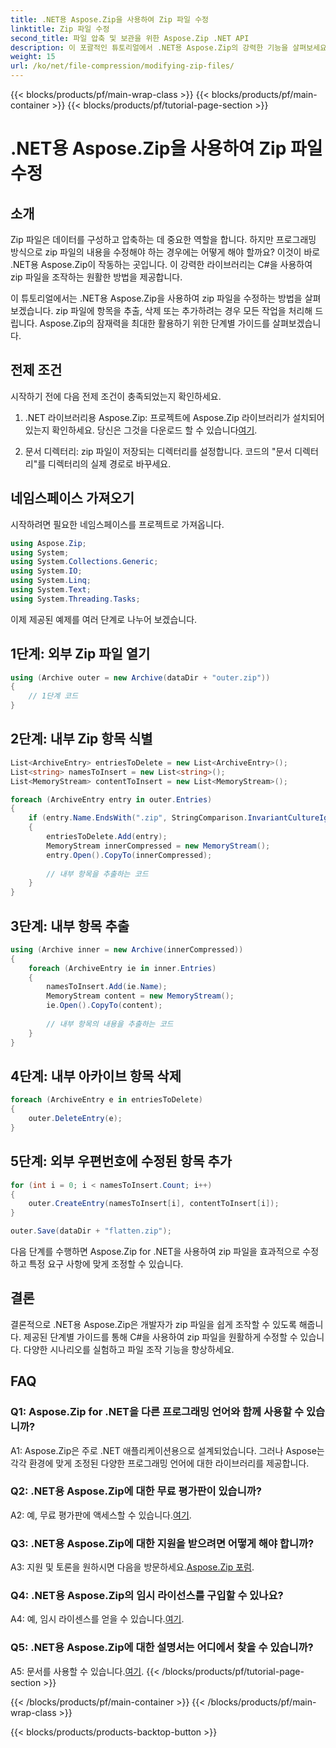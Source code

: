 ```yaml
---
title: .NET용 Aspose.Zip을 사용하여 Zip 파일 수정
linktitle: Zip 파일 수정
second_title: 파일 압축 및 보관을 위한 Aspose.Zip .NET API
description: 이 포괄적인 튜토리얼에서 .NET용 Aspose.Zip의 강력한 기능을 살펴보세요. C#을 사용하여 zip 파일을 원활하게 수정하는 방법을 알아보세요.
weight: 15
url: /ko/net/file-compression/modifying-zip-files/
---
```


{{< blocks/products/pf/main-wrap-class >}}
{{< blocks/products/pf/main-container >}}
{{< blocks/products/pf/tutorial-page-section >}}

# .NET용 Aspose.Zip을 사용하여 Zip 파일 수정

## 소개

Zip 파일은 데이터를 구성하고 압축하는 데 중요한 역할을 합니다. 하지만 프로그래밍 방식으로 zip 파일의 내용을 수정해야 하는 경우에는 어떻게 해야 할까요? 이것이 바로 .NET용 Aspose.Zip이 작동하는 곳입니다. 이 강력한 라이브러리는 C#을 사용하여 zip 파일을 조작하는 원활한 방법을 제공합니다.

이 튜토리얼에서는 .NET용 Aspose.Zip을 사용하여 zip 파일을 수정하는 방법을 살펴보겠습니다. zip 파일에 항목을 추출, 삭제 또는 추가하려는 경우 모든 작업을 처리해 드립니다. Aspose.Zip의 잠재력을 최대한 활용하기 위한 단계별 가이드를 살펴보겠습니다.

## 전제 조건

시작하기 전에 다음 전제 조건이 충족되었는지 확인하세요.

1.  .NET 라이브러리용 Aspose.Zip: 프로젝트에 Aspose.Zip 라이브러리가 설치되어 있는지 확인하세요. 당신은 그것을 다운로드 할 수 있습니다[여기](https://releases.aspose.com/zip/net/).

2. 문서 디렉터리: zip 파일이 저장되는 디렉터리를 설정합니다. 코드의 "문서 디렉터리"를 디렉터리의 실제 경로로 바꾸세요.

## 네임스페이스 가져오기

시작하려면 필요한 네임스페이스를 프로젝트로 가져옵니다.

```csharp
using Aspose.Zip;
using System;
using System.Collections.Generic;
using System.IO;
using System.Linq;
using System.Text;
using System.Threading.Tasks;
```

이제 제공된 예제를 여러 단계로 나누어 보겠습니다.

## 1단계: 외부 Zip 파일 열기

```csharp
using (Archive outer = new Archive(dataDir + "outer.zip"))
{
    // 1단계 코드
}
```

## 2단계: 내부 Zip 항목 식별

```csharp
List<ArchiveEntry> entriesToDelete = new List<ArchiveEntry>();
List<string> namesToInsert = new List<string>();
List<MemoryStream> contentToInsert = new List<MemoryStream>();

foreach (ArchiveEntry entry in outer.Entries)
{
    if (entry.Name.EndsWith(".zip", StringComparison.InvariantCultureIgnoreCase))
    {
        entriesToDelete.Add(entry);
        MemoryStream innerCompressed = new MemoryStream();
        entry.Open().CopyTo(innerCompressed);
        
        // 내부 항목을 추출하는 코드
    }
}
```

## 3단계: 내부 항목 추출

```csharp
using (Archive inner = new Archive(innerCompressed))
{
    foreach (ArchiveEntry ie in inner.Entries)
    {
        namesToInsert.Add(ie.Name);
        MemoryStream content = new MemoryStream();
        ie.Open().CopyTo(content);
        
        // 내부 항목의 내용을 추출하는 코드
    }
}
```

## 4단계: 내부 아카이브 항목 삭제

```csharp
foreach (ArchiveEntry e in entriesToDelete)
{
    outer.DeleteEntry(e);
}
```

## 5단계: 외부 우편번호에 수정된 항목 추가

```csharp
for (int i = 0; i < namesToInsert.Count; i++)
{
    outer.CreateEntry(namesToInsert[i], contentToInsert[i]);
}

outer.Save(dataDir + "flatten.zip");
```

다음 단계를 수행하면 Aspose.Zip for .NET을 사용하여 zip 파일을 효과적으로 수정하고 특정 요구 사항에 맞게 조정할 수 있습니다.

## 결론

결론적으로 .NET용 Aspose.Zip은 개발자가 zip 파일을 쉽게 조작할 수 있도록 해줍니다. 제공된 단계별 가이드를 통해 C#을 사용하여 zip 파일을 원활하게 수정할 수 있습니다. 다양한 시나리오를 실험하고 파일 조작 기능을 향상하세요.

## FAQ

### Q1: Aspose.Zip for .NET을 다른 프로그래밍 언어와 함께 사용할 수 있습니까?

A1: Aspose.Zip은 주로 .NET 애플리케이션용으로 설계되었습니다. 그러나 Aspose는 각각 환경에 맞게 조정된 다양한 프로그래밍 언어에 대한 라이브러리를 제공합니다.

### Q2: .NET용 Aspose.Zip에 대한 무료 평가판이 있습니까?

 A2: 예, 무료 평가판에 액세스할 수 있습니다.[여기](https://releases.aspose.com/).

### Q3: .NET용 Aspose.Zip에 대한 지원을 받으려면 어떻게 해야 합니까?

 A3: 지원 및 토론을 원하시면 다음을 방문하세요.[Aspose.Zip 포럼](https://forum.aspose.com/c/zip/37).

### Q4: .NET용 Aspose.Zip의 임시 라이선스를 구입할 수 있나요?

 A4: 예, 임시 라이센스를 얻을 수 있습니다.[여기](https://purchase.aspose.com/temporary-license/).

### Q5: .NET용 Aspose.Zip에 대한 설명서는 어디에서 찾을 수 있습니까?

 A5: 문서를 사용할 수 있습니다.[여기](https://reference.aspose.com/zip/net/).
{{< /blocks/products/pf/tutorial-page-section >}}

{{< /blocks/products/pf/main-container >}}
{{< /blocks/products/pf/main-wrap-class >}}

{{< blocks/products/products-backtop-button >}}
